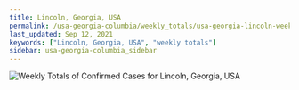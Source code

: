```yaml
---
title: Lincoln, Georgia, USA
permalink: /usa-georgia-columbia/weekly_totals/usa-georgia-lincoln-weekly_totals.html
last_updated: Sep 12, 2021
keywords: ["Lincoln, Georgia, USA", "weekly totals"]
sidebar: usa-georgia-columbia_sidebar
---
```


![Weekly Totals of Confirmed Cases for Lincoln, Georgia, USA](/covid_tracker/images/graphs/usa-georgia-lincoln-weekly_totals_graph.png)
